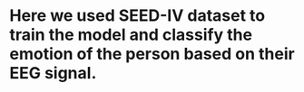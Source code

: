 # Here we used SEED-IV dataset to train the model and classify the emotion of the person based on their EEG signal.
